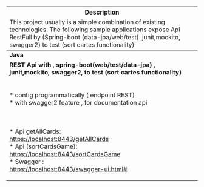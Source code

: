 <table>
<thead>
<tr>
<th align="center">Description</th>
</tr>
<br></br>
<tr><td align="left">This project usually is a simple combination of existing technologies. The following sample applications expose Api RestFull by (Spring-boot (data-jpa/web/test)
,junit,mockito, swagger2) to test (sort cartes functionality) </td>
</tr>
</thead>
<tbody>
<tr>
<td colspan="2"><strong>Java</strong></td>
</tr>
<br></br>
<tr>
<td><b>REST Api with , spring-boot(web/test/data-jpa) , junit,mockito, swagger2, to test (sort cartes functionality)  </b>
<br></br>
 <br>* config programmatically ( endpoint REST)
 <br>* with swagger2 feature , for documentation api
 <br></br>

  <br>* Api getAllCards:</br>
   <a href="https://localhost:8443/getAllCards">https://localhost:8443/getAllCards </a>
 <br>* Api (sortCardsGame):</br>
  <a href="https://localhost:8443/sortCardsGame"> https://localhost:8443/sortCardsGame</a>
 <br>* Swagger :</br>
  <a href="https://localhost:8443/swagger-ui.html#">  https://localhost:8443/swagger-ui.html#</a>
</td>
</tr>
</tbody>
</table>